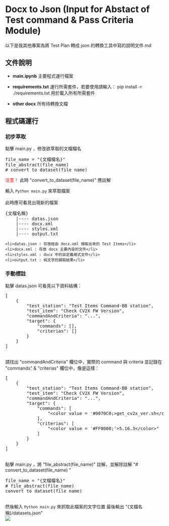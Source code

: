 # Docx to Json (Input for Abstact of Test command & Pass Criteria Module)

以下是我其他專案為將 Test Plan 轉成  json 的轉換工具中寫的說明文件.md

## 文件說明
* **main.ipynb**
主要程式運行檔案

* **requirements.txt**
運行所需套件，若要使用請輸入：
pip install -r ./requirements.txt
用於載入所有所需套件

* **other docx**
所有待轉換文檔

## 程式碼運行
### 初步萃取
<div>
點擊 main.py ，修改欲萃取的文檔檔名
<pre>
file_name = "{文檔檔名}"
file_abstract(file_name)
# convert_to_dataset(file_name)
</pre>
<span style="color:red;">注意！</span> 此時 "convert_to_dataset(file_name)" 應註解

輸入 <code>Python main.py</code> 來萃取檔案
<br><br>
此時應可看見出現新的檔案
<pre>
{文檔名稱}
    |---- datas.json
    |---- docx.xml
    |---- styles.xml
    |---- output.txt
</pre>
    <li>datas.json : 存放經由 docx.xml 擷取出來的 Test Items</li>
    <li>docx.xml : 存放 docx 主要內容的文件</li>
    <li>styles.xml : docx 中的自定義樣式文件</li>
    <li>output.txt : 純文字的擷取結果</li>
</div>

### 手動標註
<div>
點擊 datas.json 可看見以下資料結構：
<pre>
[
    {
        "test_station": "Test Items Command-BB station",
        "test_item": "Check CV2X FW Version",
        "commandAndCriteria": "...",
        "target": {
            "commands": [],
            "criterias": []
        }
    }
]
</pre>

<br>
請找出 "commandAndCriteria" 欄位中，實際的 command 與 criteria 並記錄在 "commands" & "criterias" 欄位中，像是這樣：
<pre>
[
    {
        "test_station": "Test Items Command-BB station",
        "test_item": "Check CV2X FW Version",
        "commandAndCriteria": "...",
        "target": {
            "commands": [
                "&lt;color value = '#0070C0;&gt;get_cv2x_ver.sh&lt;/color&gt;"
            ],
            "criterias": [
                "&lt;color value = '#FF0000;'>5.16.3&lt;/color&gt;"
            ]
        }
    }
]
</pre>

<br>
點擊 main.py ，將 "file_abstract(file_name)" 註解，並解除註解 "# convert_to_dataset(file_name)
"
<pre>
file_name = "{文檔檔名}"
# file_abstract(file_name)
convert_to_dataset(file_name)
</pre>

<br>
然後輸入 <code>Python main.py</code> 來抓取此檔案的文字位置
最後輸出 "{文檔名稱}/datasets.json"

</div>
<img src="https://scontent.fkhh1-1.fna.fbcdn.net/v/t39.30808-6/345191755_656432502961940_1909636103084342204_n.jpg?_nc_cat=103&ccb=1-7&_nc_sid=6ee11a&_nc_ohc=HcfY8njQQUYQ7kNvgEsBLlV&_nc_ht=scontent.fkhh1-1.fna&oh=00_AYBvbtwDXlOJlTT-fuJILrG03iDPnNc2TIH0p4eOf4H9jQ&oe=66F84359">

